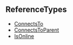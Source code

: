 <!-- index -->
## ReferenceTypes
* [ConnectsTo](ConnectsTo/readme.md)
* [ConnectsToParent](ConnectsToParent/readme.md)
* [IsOnline](IsOnline/readme.md)
